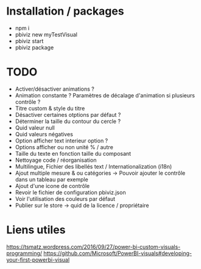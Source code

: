 # Installation / packages
- npm i
- pbiviz new myTestVisual
- pbiviz start
- pbiviz package


# TODO
- Activer/désactiver animations ?
- Animation constante ? Paramètres de décalage d'animation si plusieurs contrôle ?
- Titre custom & style du titre
- Désactiver certaines otptions par défaut ?
- Déterminer la taille du contour du cercle ?
- Quid valeur null
- Quid valeurs négatives
- Option afficher text interieur option ?
- Options afficher ou non unité % / autre
- Taille du texte en fonction taille du composant
- Nettoyage code / réorganisation
- Multilingue, Fichier des libellés text / Internationalization (i18n)
- Ajout multiple mesure & ou catégories -> Pouvoir ajouter le contrôle dans un tableau par exemple
- Ajout d'une icone de contrôle
- Revoir le fichier de configuration pbiviz.json
- Voir l'utilisation des couleurs par défaut
- Publier sur le store -> quid de la licence / propriétaire

# Liens utiles
https://tsmatz.wordpress.com/2016/09/27/power-bi-custom-visuals-programming/
https://github.com/Microsoft/PowerBI-visuals#developing-your-first-powerbi-visual